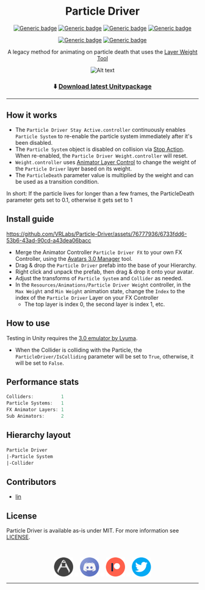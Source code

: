 <div align="center">

# Particle Driver

[![Generic badge](https://img.shields.io/github/downloads/VRLabs/Particle-Driver/total?label=Downloads)](https://github.com/VRLabs/Particle-Driver/releases/latest)
[![Generic badge](https://img.shields.io/badge/License-MIT-informational.svg)](https://github.com/VRLabs/Particle-Driver/blob/main/LICENSE)
[![Generic badge](https://img.shields.io/badge/Unity-2019.4.31f1-lightblue.svg)](https://unity3d.com/unity/whats-new/2019.4.31)
[![Generic badge](https://img.shields.io/badge/SDK-AvatarSDK3-lightblue.svg)](https://vrchat.com/home/download)

[![Generic badge](https://img.shields.io/discord/706913824607043605?color=%237289da&label=DISCORD&logo=Discord&style=for-the-badge)](https://discord.vrlabs.dev/)
[![Generic badge](https://img.shields.io/endpoint.svg?url=https%3A%2F%2Fshieldsio-patreon.vercel.app%2Fapi%3Fusername%3Dvrlabs%26type%3Dpatrons&style=for-the-badge)](https://patreon.vrlabs.dev/)

A legacy method for animating on particle death that uses the [Layer Weight Tool](https://github.com/VRLabs/Layer-Weight-Tool)

![Alt text]()

### ⬇️ [Download latest Unitypackage](https://github.com/VRLabs/Particle-Driver/releases/latest)

<!-- 
### 📦 [Add to VRChat Creator Companion]() -->

</div>

---

## How it works

* The ``Particle Driver Stay Active.controller`` continuously enables ``Particle System`` to re-enable the particle system immediately after it's been disabled.
* The ``Particle System`` object is disabled on collision via [Stop Action](https://docs.unity3d.com/ScriptReference/ParticleSystemStopAction.html). When re-enabled, the ``Particle Driver Weight.controller`` will reset.
* ``Weight.controller`` uses [Animator Layer Control](https://docs.vrchat.com/docs/state-behaviors) to change the weight of the ``Particle Driver`` layer based on its weight.
* The ``ParticleDeath`` parameter value is multiplied by the weight and can be used as a transition condition.

In short: If the particle lives for longer than a few frames, the ParticleDeath parameter gets set to 0.1, otherwise it gets set to 1

## Install guide

https://github.com/VRLabs/Particle-Driver/assets/76777936/6733fdd6-53b6-43ad-90cd-a43dea06bacc

* Merge the Animator Controller ``Particle Driver FX`` to your own FX Controller, using the [Avatars 3.0 Manager](https://github.com/VRLabs/Avatars-3.0-Manager) tool.
* Drag & drop the ``Particle Driver`` prefab into the base of your Hierarchy.
* Right click and unpack the prefab, then drag & drop it onto your avatar.
* Adjust the transforms of ``Particle System`` and ``Collider`` as needed.
* In the ``Resources/Animations/Particle Driver Weight`` controller, in the ``Max Weight`` and ``Min Weight`` animation state, change the ``Index`` to the index of the ``Particle Driver`` Layer on your FX Controller
  * The top layer is index 0, the second layer is index 1, etc.

## How to use

Testing in Unity requires the [3.0 emulator by Lyuma](https://github.com/lyuma/Av3Emulator).

* When the Collider is colliding with the Particle, the ``ParticleDriver/IsColliding`` parameter will be set to ``True``, otherwise, it will be set to ``False``.

## Performance stats

```c++
Colliders:          1
Particle Systems:   1
FX Animator Layers: 1
Sub Animators:      2
```

## Hierarchy layout

```html
Particle Driver
|-Particle System
|-Collider
```

## Contributors

* [lin](https://github.com/oofdesu)

## License

Particle Driver is available as-is under MIT. For more information see [LICENSE](https://github.com/VRLabs/Particle-Driver/blob/main/LICENSE).

​

<div align="center">

[<img src="https://github.com/VRLabs/Resources/raw/main/Icons/VRLabs.png" width="50" height="50">](https://vrlabs.dev "VRLabs")
<img src="https://github.com/VRLabs/Resources/raw/main/Icons/Empty.png" width="10">
[<img src="https://github.com/VRLabs/Resources/raw/main/Icons/Discord.png" width="50" height="50">](https://discord.vrlabs.dev/ "VRLabs")
<img src="https://github.com/VRLabs/Resources/raw/main/Icons/Empty.png" width="10">
[<img src="https://github.com/VRLabs/Resources/raw/main/Icons/Patreon.png" width="50" height="50">](https://patreon.vrlabs.dev/ "VRLabs")
<img src="https://github.com/VRLabs/Resources/raw/main/Icons/Empty.png" width="10">
[<img src="https://github.com/VRLabs/Resources/raw/main/Icons/Twitter.png" width="50" height="50">](https://twitter.com/vrlabsdev "VRLabs")

</div>

---
